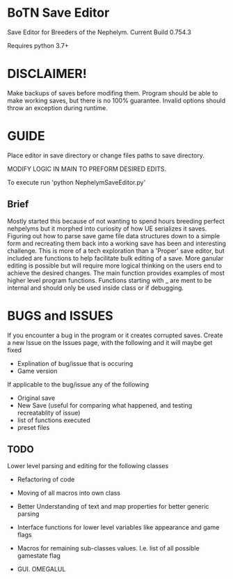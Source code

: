 # BoTN Save Editor
Save Editor for Breeders of the Nephelym. Current Build 0.754.3

Requires python 3.7+

# DISCLAIMER!
Make backups of saves before modifing them. Program should be able to make working saves, but there is no 100% guarantee. Invalid options should throw an exception during runtime. 

# GUIDE
Place editor in save directory or change files paths to save directory.

MODIFY LOGIC IN MAIN TO PREFORM DESIRED EDITS.

To execute run 'python NephelymSaveEditor.py'

## Brief
Mostly started this because of not wanting to spend hours breeding perfect nehpelyms but it morphed into curiosity of how UE serializes it saves. Figuring out how to parse save game file data structures down to a simple form and recreating them back into a working save has been and interesting challenge. This is more of a tech exploration than a 'Proper' save editor, but included are functions to help facilitate bulk editing of a save. More ganular editing is possible but will require more logical thinking on the users end to achieve the desired changes. The main function provides examples of most higher level program functions. Functions starting with _ are ment to be internal and should only be used inside class or if debugging.

# BUGS and ISSUES
If you encounter a bug in the program or it creates corrupted saves. Create a new Issue on the Issues page, with the following and it will maybe get fixed
- Explination of bug/issue that is occuring
- Game version

If applicable to the bug/issue any of the following
- Original save
- New Save (useful for comparing what happened, and testing recreatablity of issue)
- list of functions executed
- preset files

## TODO
Lower level parsing and editing for the following classes

- Refactoring of code

- Moving of all macros into own class

- Better Understanding of text and map properties for better generic parsing

- Interface functions for lower level variables like appearance and game flags

- Macros for remaining sub-classes values. I.e. list of all possible gamestate flag

- GUI. OMEGALUL
